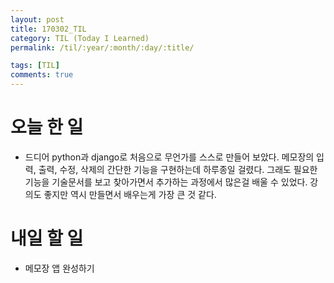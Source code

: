 ```yaml
---
layout: post
title: 170302_TIL
category: TIL (Today I Learned)
permalink: /til/:year/:month/:day/:title/

tags: [TIL]
comments: true
---
```

# 오늘 한 일
- 드디어 python과 django로 처음으로 무언가를 스스로 만들어 보았다. 메모장의 입력, 출력, 수정, 삭제의 간단한 기능을 구현하는데 하루종일 걸렸다. 그래도 필요한 기능을 기술문서를 보고 찾아가면서 추가하는 과정에서 많은걸 배울 수 있었다. 강의도 좋지만 역시 만들면서 배우는게 가장 큰 것 같다.


# 내일 할 일
- 메모장 앱 완성하기
